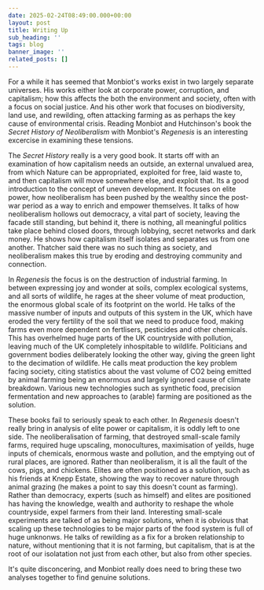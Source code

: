 ```yaml
---
date: 2025-02-24T08:49:00.000+00:00
layout: post
title: Writing Up
sub_heading: ''
tags: blog
banner_image: ''
related_posts: []
---
```


For a while it has seemed that Monbiot's works exist in two largely separate universes. His works either look at corporate power, corruption, and capitalism; how this affects the both the environment and society, often with a focus on social justice. And his other work that focuses on biodiversity, land use, and rewilding, often attacking farming as as perhaps the key cause of environmental crisis. Reading Monbiot and Hutchinson's book the _Secret History of Neoliberalism_ with Monbiot's _Regenesis_ is an interesting excercise in examining these tensions.

The _Secret History_ really is a very good book. It starts off with an examination of how capitalism needs an outside, an external unvalued area, from which Nature can be appropriated, exploited for free, laid waste to, and then capitalism will move somewhere else, and exploit that. Its a good introduction to the concept of uneven development. It focuses on elite power, how neoliberalism has been pushed by the wealthy since the post-war period as a way to enrich and empower themselves. It talks of how neoliberalism hollows out democracy, a vital part of society, leaving the facade still standing, but behind it, there is nothing, all meaningful politics take place behind closed doors, through lobbying, secret networks and dark money. He shows how capitalism itself isolates and separates us from one another. Thatcher said there was no such thing as society, and neoliberalism makes this true by eroding and destroying community and connection.

In _Regenesis_ the focus is on the destruction of industrial farming. In between expressing joy and wonder at soils, complex ecological systems, and all sorts of wildlife, he rages at the sheer volume of meat production, the enormous global scale of its footprint on the world. He talks of the massive number of inputs and outputs of this system in the UK, which have eroded the very fertility of the soil that we need to produce food, making farms even more dependent on fertlisers, pesticides and other chemicals. This has overhelmed huge parts of the UK countryside with pollution, leaving much of the UK completely inhospitable to wildlife. Politicians and government bodies deliberately looking the other way, giving the green light to the decimation of wildlife. He calls meat production the key problem facing society, citing statistics about the vast volume of CO2 being emitted by animal farming being an enormous and largely ignored cause of climate breakdown. Various new technologies such as synthetic food, precision fermentation and new approaches to (arable) farming are positioned as the solution.

These books fail to seriously speak to each other. In _Regenesis_ doesn't really bring in analysis of elite power or capitalism, it is oddly left to one side. The neoliberalisation of farming, that destroyed small-scale family farms, required huge upscaling, monocultures, maximisation of yeilds, huge inputs of chemicals, enormous waste and pollution, and the emptying out of rural places, are ignored. Rather than neoliberalism, it is all the fault of the cows, pigs, and chickens. Elites are often positioned as a solution, such as his friends at Knepp Estate, showing the way to recover nature through animal grazing (he makes a point to say this doesn't count as farming). Rather than democracy, experts (such as himself) and elites are positioned has having the knowledge, wealth and authority to reshape the whole countryside, expel farmers from their land. Interesting small-scale experiments are talked of as being major solutions, when it is obvious that scaling up these technologies to be major parts of the food system is full of huge unknonws. He talks of rewilding as a fix for a broken relationship to nature, without mentioning  that it is not farming, but capitalism, that is at the root of our isolatation not just from each other, but also from other species.

It's quite disconcering, and Monbiot really does need to bring these two analyses together to find genuine solutions.
